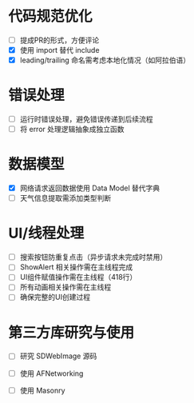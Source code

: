 # 代码规范优化
- [ ] 提成PR的形式，方便评论
- [X] 使用 import 替代 include
- [x] leading/trailing 命名需考虑本地化情况（如阿拉伯语）

# 错误处理
- [ ] 运行时错误处理，避免错误传递到后续流程
- [ ] 将 error 处理逻辑抽象成独立函数

# 数据模型
- [x] 网络请求返回数据使用 Data Model 替代字典
- [ ] 天气信息提取需添加类型判断

# UI/线程处理
- [ ] 搜索按钮防重复点击（异步请求未完成时禁用）
- [ ] ShowAlert 相关操作需在主线程完成
- [ ] UI组件赋值操作需在主线程（418行）
- [ ] 所有动画相关操作需在主线程
- [ ] 确保完整的UI创建过程

# 第三方库研究与使用
- [ ] 研究 SDWebImage 源码
- [ ] 使用 AFNetworking
- [ ] 使用 Masonry









